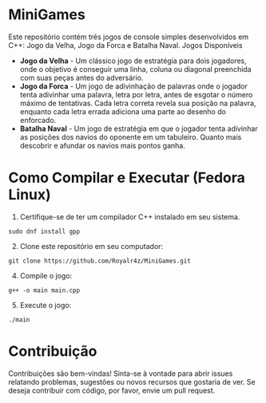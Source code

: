 # MiniGames

Este repositório contém três jogos de console simples desenvolvidos em C++: Jogo da Velha, Jogo da Forca e Batalha Naval.
Jogos Disponíveis

- <strong>Jogo da Velha</strong> - Um clássico jogo de estratégia para dois jogadores, onde o objetivo é conseguir uma linha, coluna ou diagonal preenchida com suas peças antes do adversário.
- <strong>Jogo da Forca</strong> -  Um jogo de adivinhação de palavras onde o jogador tenta adivinhar uma palavra, letra por letra, antes de esgotar o número máximo de tentativas. Cada letra correta revela sua posição na palavra, enquanto cada letra errada adiciona uma parte ao desenho do enforcado.
- <strong>Batalha Naval</strong> - Um jogo de estratégia em que o jogador tenta adivinhar as posições dos navios do oponente em um tabuleiro. Quanto mais descobrir e afundar os navios mais pontos ganha.

# Como Compilar e Executar (Fedora Linux)

1. Certifique-se de ter um compilador C++ instalado em seu sistema.
```
sudo dnf install gpp
```
2. Clone este repositório em seu computador: <br/>
```
git clone https://github.com/Royalr4z/MiniGames.git
```
4. Compile o jogo: <br/>
```
g++ -o main main.cpp
```
5. Execute o jogo: <br/>
```
./main
```

# Contribuição

Contribuições são bem-vindas! Sinta-se à vontade para abrir issues relatando problemas, sugestões ou novos recursos que gostaria de ver. Se deseja contribuir com código, por favor, envie um pull request.
